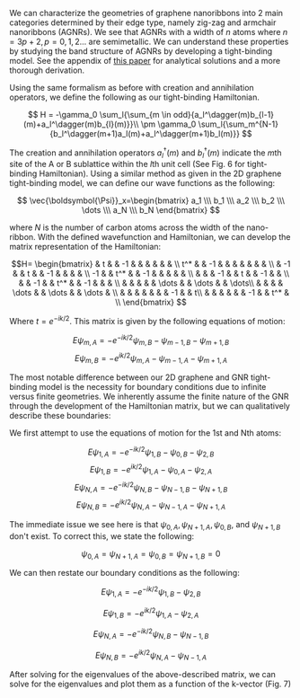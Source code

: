 We can characterize the geometries of graphene nanoribbons into 2 main categories determined by their edge type, namely zig-zag and armchair nanoribbons (AGNRs). We see that AGNRs with a width of $n$ atoms where $n=3p+2, p=0,1,2...$ are semimetallic. We can understand these properties by studying the band structure of AGNRs by developing a tight-binding model. See the appendix of [this paper](https://iopscience.iop.org/article/10.1088/1468-6996/11/5/054504/pdf) for analytical solutions and a more thorough derivation. 

Using the same formalism as before with creation and annihilation operators, we define the following as our tight-binding Hamiltonian.


$$
H = -\gamma_0 \sum_l{\sum_{m \in odd}{a_l^\dagger(m)b_{l-1}(m)+a_l^\dagger(m)b_{l}(m)}}\\ \pm \gamma_0 \sum_l{\sum_m^{N-1}{b_l^\dagger(m+1)a_l(m)+a_l^\dagger(m+1)b_l(m)}}
$$

The creation and annihilation operators $a_l^\dagger(m)$ and $b_l^\dagger(m)$ indicate the $m$th site of the A or B sublattice within the $l$th unit cell (See Fig. 6 for tight-binding Hamiltonian). Using a similar method as given in the 2D graphene tight-binding model, we can define our wave functions as the following:

$$
\vec{\boldsymbol{\Psi}}_x=\begin{bmatrix} a_1 \\\ b_1 \\\ a_2 \\\ b_2 \\\ \dots \\\ a_N \\\ b_N  \end{bmatrix}
$$

where $N$ is the number of carbon atoms across the width of the nano-ribbon. With the defined wavefunction and Hamiltonian, we can develop the matrix representation of the Hamiltonian:

$$H=
\begin{bmatrix}
 & t &  & -1 &  &  &  &  &  & \\
t^* &  & -1 &  &  &  &  &  &  & \\
 & -1 &  & t &  & -1 &  &  &  & \\
-1 &  & t^* &  & -1 &  &  &  &  & \\
 &  &  & -1 &  & t &  & -1 &  & \\
 &  & -1 &  & t^* &  & -1 &  &  & \\
 &  &  &  &  & \dots &  & \dots &  & \dots\\
 &  &  &  & \dots &  & \dots &  & \dots & \\
 &  &  &  &  &  &  & -1 &  & t\\
 &  &  &  &  &  & -1 &  & t^* & \\
\end{bmatrix} 
$$

Where $t=e^{-ik/2}$. This matrix is given by the following equations of motion:

$$E\psi_{m,A} = -e^{-ik/2}\psi_{m,B} - \psi_{m-1,B}- \psi_{m+1,B}$$
$$E\psi_{m,B} = -e^{ik/2}\psi_{m,A} - \psi_{m-1,A}- \psi_{m+1,A}$$

The most notable difference between our 2D graphene and GNR tight-binding model is the necessity for boundary conditions due to infinite versus finite geometries. We inherently assume the finite nature of the GNR through the development of the Hamiltonian matrix, but we can qualitatively describe these boundaries:

We first attempt to use the equations of motion for the 1st and Nth atoms:

$$E\psi_{1,A} = -e^{-ik/2}\psi_{1,B} - \psi_{0,B}- \psi_{2,B}$$
$$E\psi_{1,B} = -e^{ik/2}\psi_{1,A} - \psi_{0,A}- \psi_{2,A}$$
$$E\psi_{N,A} = -e^{-ik/2}\psi_{N,B} - \psi_{N-1,B}- \psi_{N+1,B}$$
$$E\psi_{N,B} = -e^{ik/2}\psi_{N,A} - \psi_{N-1,A}- \psi_{N+1,A}$$

The immediate issue we see here is that $\psi_{0,A}, \psi_{N+1,A}, \psi_{0,B},$ and $\psi_{N+1,B}$ don't exist. To correct this, we state the following:

$$
\psi_{0,A}=\psi_{N+1,A}=\psi_{0,B}= \psi_{N+1,B}=0
$$

We can then restate our boundary conditions as the following:

$$E\psi_{1,A} = -e^{-ik/2}\psi_{1,B} - \psi_{2,B}$$

$$E\psi_{1,B} = -e^{ik/2}\psi_{1,A} - \psi_{2,A}$$

$$E\psi_{N,A} = -e^{-ik/2}\psi_{N,B} - \psi_{N-1,B}$$

$$E\psi_{N,B} = -e^{ik/2}\psi_{N,A} - \psi_{N-1,A}$$

After solving for the eigenvalues of the above-described matrix, we can solve for the eigenvalues and plot them as a function of the k-vector (Fig. 7)

